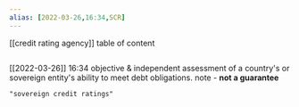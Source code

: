 ```yaml
---
alias: [2022-03-26,16:34,SCR]
---
```

[[credit rating agency]]
table of content
```toc
```

[[2022-03-26]] 16:34
objective & independent assessment of a country's or sovereign entity's ability to meet debt obligations.
note - **not a guarantee**
```query
"sovereign credit ratings"
```
